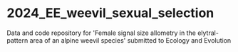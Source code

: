 # 2024_EE_weevil_sexual_selection
Data and code repository for 'Female signal size allometry in the elytral-pattern area of an alpine weevil species' submitted to Ecology and Evolution
